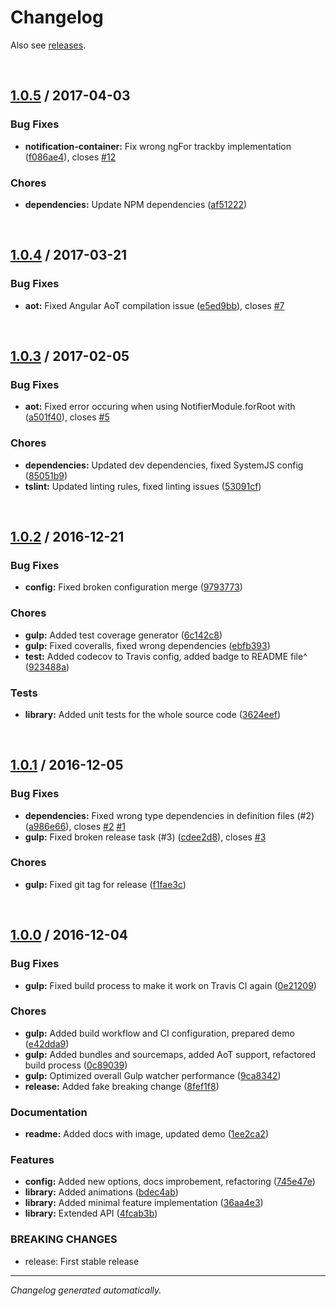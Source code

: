 # Changelog
Also see [releases](https://github.com/dominique-mueller/angular-notifier/releases).

<br>

## [1.0.5](https://github.com/dominique-mueller/angular-notifier/releases/tag/1.0.5) / 2017-04-03

### Bug Fixes

* **notification-container:** Fix wrong ngFor trackby implementation ([f086ae4](https://github.com/dominique-mueller/angular-notifier/commit/f086ae4)), closes [#12](https://github.com/dominique-mueller/angular-notifier/issues/12)


### Chores

* **dependencies:** Update NPM dependencies ([af51222](https://github.com/dominique-mueller/angular-notifier/commit/af51222))


<br>

## [1.0.4](https://github.com/dominique-mueller/angular-notifier/releases/tag/1.0.4) / 2017-03-21

### Bug Fixes

* **aot:** Fixed Angular AoT compilation issue ([e5ed9bb](https://github.com/dominique-mueller/angular-notifier/commit/e5ed9bb)), closes [#7](https://github.com/dominique-mueller/angular-notifier/issues/7)


<br>

## [1.0.3](https://github.com/dominique-mueller/angular-notifier/releases/tag/1.0.3) / 2017-02-05

### Bug Fixes

* **aot:** Fixed error occuring when using NotifierModule.forRoot with ([a501f40](https://github.com/dominique-mueller/angular-notifier/commit/a501f40)), closes [#5](https://github.com/dominique-mueller/angular-notifier/issues/5)


### Chores

* **dependencies:** Updated dev dependencies, fixed SystemJS config ([85051b9](https://github.com/dominique-mueller/angular-notifier/commit/85051b9))
* **tslint:** Updated linting rules, fixed linting issues ([53091cf](https://github.com/dominique-mueller/angular-notifier/commit/53091cf))


<br>

## [1.0.2](https://github.com/dominique-mueller/angular-notifier/releases/tag/1.0.2) / 2016-12-21

### Bug Fixes

* **config:** Fixed broken configuration merge ([9793773](https://github.com/dominique-mueller/angular-notifier/commit/9793773))


### Chores

* **gulp:** Added test coverage generator ([6c142c8](https://github.com/dominique-mueller/angular-notifier/commit/6c142c8))
* **gulp:** Fixed coveralls, fixed wrong dependencies ([ebfb393](https://github.com/dominique-mueller/angular-notifier/commit/ebfb393))
* **test:** Added codecov to Travis config, added badge to README file^ ([923488a](https://github.com/dominique-mueller/angular-notifier/commit/923488a))


### Tests

* **library:** Added unit tests for the whole source code ([3624eef](https://github.com/dominique-mueller/angular-notifier/commit/3624eef))


<br>

## [1.0.1](https://github.com/dominique-mueller/angular-notifier/releases/tag/1.0.1) / 2016-12-05

### Bug Fixes

* **dependencies:** Fixed wrong type dependencies in definition files (#2) ([a986e66](https://github.com/dominique-mueller/angular-notifier/commit/a986e66)), closes [#2](https://github.com/dominique-mueller/angular-notifier/issues/2) [#1](https://github.com/dominique-mueller/angular-notifier/issues/1)
* **gulp:** Fixed broken release task (#3) ([cdee2d8](https://github.com/dominique-mueller/angular-notifier/commit/cdee2d8)), closes [#3](https://github.com/dominique-mueller/angular-notifier/issues/3)


### Chores

* **gulp:** Fixed git tag for release ([f1fae3c](https://github.com/dominique-mueller/angular-notifier/commit/f1fae3c))


<br>

## [1.0.0](https://github.com/dominique-mueller/angular-notifier/releases/tag/1.0.0) / 2016-12-04

### Bug Fixes

* **gulp:** Fixed build process to make it work on Travis CI again ([0e21209](https://github.com/dominique-mueller/angular-notifier/commit/0e21209))


### Chores

* **gulp:** Added build workflow and CI configuration, prepared demo ([e42dda9](https://github.com/dominique-mueller/angular-notifier/commit/e42dda9))
* **gulp:** Added bundles and sourcemaps, added AoT support, refactored build process ([0c89039](https://github.com/dominique-mueller/angular-notifier/commit/0c89039))
* **gulp:** Optimized overall Gulp watcher performance ([9ca8342](https://github.com/dominique-mueller/angular-notifier/commit/9ca8342))
* **release:** Added fake breaking change ([8fef1f8](https://github.com/dominique-mueller/angular-notifier/commit/8fef1f8))


### Documentation

* **readme:** Added docs with image, updated demo ([1ee2ca2](https://github.com/dominique-mueller/angular-notifier/commit/1ee2ca2))


### Features

* **config:** Added new options, docs improbement, refactoring ([745e47e](https://github.com/dominique-mueller/angular-notifier/commit/745e47e))
* **library:** Added animations ([bdec4ab](https://github.com/dominique-mueller/angular-notifier/commit/bdec4ab))
* **library:** Added minimal feature implementation ([36aa4e3](https://github.com/dominique-mueller/angular-notifier/commit/36aa4e3))
* **library:** Extended API ([4fcab3b](https://github.com/dominique-mueller/angular-notifier/commit/4fcab3b))



### BREAKING CHANGES

* release: First stable release

---

*Changelog generated automatically.*
